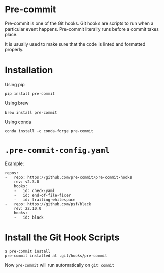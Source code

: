 # Pre-commit
Pre-commit is one of the Git hooks. Git hooks are scripts to run when a particular event happens. Pre-commit literally runs before a commit takes place.

It is usually used to make sure that the code is linted and formatted properly.

# Installation
Using pip
``` shell
pip install pre-commit
```

Using brew
``` shell
brew install pre-commit
```

Using conda
``` shell
conda install -c conda-forge pre-commit
```

# `.pre-commit-config.yaml`
Example:
``` shell
repos:
-   repo: https://github.com/pre-commit/pre-commit-hooks
    rev: v2.3.0
    hooks:
    -   id: check-yaml
    -   id: end-of-file-fixer
    -   id: trailing-whitespace
-   repo: https://github.com/psf/black
    rev: 22.10.0
    hooks:
    -   id: black
```

# Install the Git Hook Scripts
``` shell
$ pre-commit install
pre-commit installed at .git/hooks/pre-commit
```

Now `pre-commit` will run automatically on `git commit`
